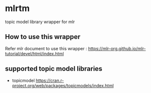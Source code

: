 # mlrtm
topic model library wrapper for mlr

## How to use this wrapper

Refer mlr document to use this wrapper :
https://mlr-org.github.io/mlr-tutorial/devel/html/index.html

## supported topic model libraries
- topicmodel  https://cran.r-project.org/web/packages/topicmodels/index.html


